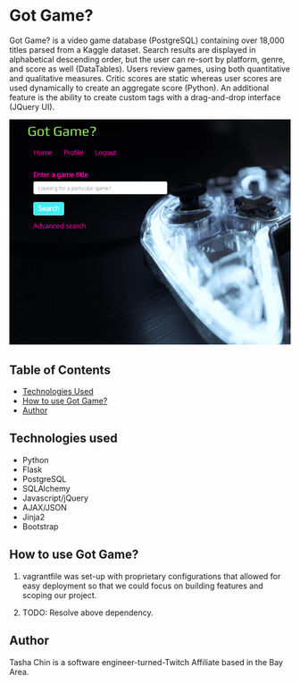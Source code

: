 # Got Game?

Got Game? is a video game database (PostgreSQL) containing over 18,000 titles parsed from a Kaggle dataset. Search results are displayed in alphabetical descending order, but the user can re-sort by platform, genre, and score as well (DataTables). Users review games, using both quantitative and qualitative measures. Critic scores are static whereas user scores are used dynamically to create an aggregate score (Python). An additional feature is the ability to create custom tags with a drag-and-drop interface (JQuery UI).

![Got Game? Homepage](/static/gotgame.png)

## Table of Contents

* [Technologies Used](#tech)
* [How to use Got Game?](#how-to)
* [Author](#author)

## <a name="tech"></a> Technologies used

* Python
* Flask
* PostgreSQL
* SQLAlchemy
* Javascript/jQuery
* AJAX/JSON
* Jinja2
* Bootstrap

## <a name="how-to"></a> How to use Got Game?
1. vagrantfile was set-up with proprietary configurations that allowed for easy deployment so that we could focus on building features and scoping our project.

2. TODO: Resolve above dependency.

## <a name="author"></a> Author
Tasha Chin is a software engineer-turned-Twitch Affiliate based in the Bay Area.
